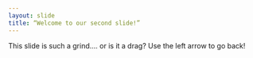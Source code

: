 ```yaml
---
layout: slide
title: “Welcome to our second slide!”
---
```

This slide is such a grind.... or is it a drag?
Use the left arrow to go back!

